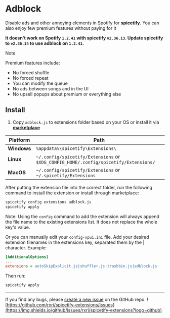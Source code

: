 # Adblock

Disable ads and other annoying elements in Spotify for **[spicetify](https://github.com/spicetify/cli)**. You can also enjoy few premium features without paying for it

**It doesn't work on Spotify `1.2.41` with spicetify `v2.36.13`. Update spicetify to `v2.36.14` to use adblock on `1.2.41`.**

> [!NOTE]
> Premium features include:
> - No forced shuffle
> - No forced repeat
> - You can modify the queue
> - No ads between songs and in the UI
> - No upsell popups about premium or everything else

## Install

1. Copy `adblock.js` to extensions folder based on your OS or install it via **[marketplace](https://github.com/spicetify/spicetify-marketplace)**

| **Platform**   | **Path**                                                                             |
|----------------|--------------------------------------------------------------------------------------|
| **Windows**    | `%appdata%\spicetify\Extensions\`                                                    |
| **Linux**      | `~/.config/spicetify/Extensions` or `$XDG_CONFIG_HOME/.config/spicetify/Extensions/` |
| **MacOS**      | `~/.config/spicetify/Extensions` or `~/.spicetify/Extensions`                        |

After putting the extension file into the correct folder, run the following command to install the extension or install through marketplace:

```sh
spicetify config extensions adblock.js
spicetify apply
```

Note: Using the `config` command to add the extension will always append the file name to the existing extensions list. It does not replace the whole key's value.

Or you can manually edit your `config-xpui.ini` file. Add your desired extension filenames in the extensions key, separated them by the | character.
Example:

```ini
[AdditionalOptions]
...
extensions = autoSkipExplicit.js|shuffle+.js|trashbin.js|adblock.js
```

Then run:

```sh
spicetify apply
```

-----
If you find any bugs, please [create a new issue](https://github.com/rxri/spicetify-extensions/issues/new/choose) on the GitHub repo.
![https://github.com/rxri/spicetify-extensions/issues](https://img.shields.io/github/issues/rxri/spicetify-extensions?logo=github)
